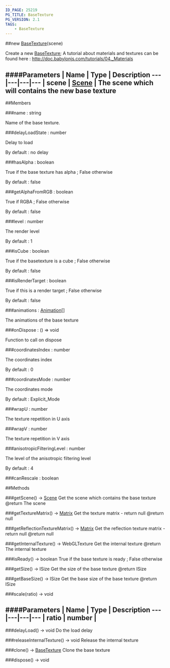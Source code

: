 ```yaml
---
ID_PAGE: 25219
PG_TITLE: BaseTexture
PG_VERSION: 2.1
TAGS:
    - BaseTexture
---
```

##new [BaseTexture](/classes/BaseTexture)(scene)




Create a new [BaseTexture](/classes/BaseTexture);
A tutorial about materials and textures can be found here : http://doc.babylonjs.com/tutorials/04._Materials






####Parameters
 | Name | Type | Description
---|---|---|---
 | scene | [Scene](/classes/Scene) | The scene which will contains the new base texture
---

##Members

###name : string





Name of the base texture.




###delayLoadState : number





Delay to load

By default : no delay




###hasAlpha : boolean





True if the base texture has alpha ; False otherwise

By default : false




###getAlphaFromRGB : boolean





True if RGBA ; False otherwise

By default : false




###level : number





The render level

By default : 1




###isCube : boolean





True if the basetexture is a cube ; False otherwise

By default : false




###isRenderTarget : boolean





True if this is a render target ; False otherwise

By default : false




###animations : [Animation](/classes/Animation)[]





The animations of the base texture




###onDispose : () =&gt; void





Function to call on dispose




###coordinatesIndex : number





The coordinates index

By default : 0




###coordinatesMode : number





The coordinates mode

By default : Explicit_Mode




###wrapU : number





The texture repetition in U axis




###wrapV : number





The texture repetition in V axis




###anisotropicFilteringLevel : number





The level of the anisotropic filtering level

By default : 4







###canRescale : boolean














##Methods

###getScene() &rarr; [Scene](/classes/Scene)
Get the scene which contains the base texture
@return The scene








###getTextureMatrix() &rarr; [Matrix](/classes/Matrix)
Get the texture matrix - return null
@return null








###getReflectionTextureMatrix() &rarr; [Matrix](/classes/Matrix)
Get the reflection texture matrix - return null
@return null








###getInternalTexture() &rarr; WebGLTexture
Get the internal texture
@return The internal texture








###isReady() &rarr; boolean
True if the base texture is ready ; False otherwise








###getSize() &rarr; ISize
Get the size of the base texture
@return ISize








###getBaseSize() &rarr; ISize
Get the base size of the base texture
@return ISize








###scale(ratio) &rarr; void





####Parameters
 | Name | Type | Description
---|---|---|---
 | ratio | number | 
---

###delayLoad() &rarr; void
Do the load delay








###releaseInternalTexture() &rarr; void
Release the internal texture








###clone() &rarr; [BaseTexture](/classes/BaseTexture)
Clone the base texture








###dispose() &rarr; void

